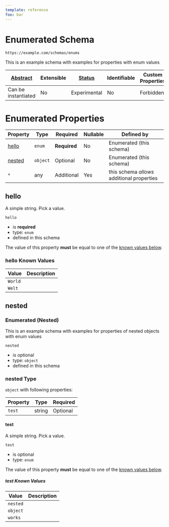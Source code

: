```yaml
---
template: reference
foo: bar
---
```


# Enumerated  Schema

```
https://example.com/schemas/enums
```

This is an example schema with examples for properties with enum values

| [Abstract](../abstract.md) | Extensible | [Status](../status.md) | Identifiable | Custom Properties | Additional Properties | Defined In |
|----------------------------|------------|------------------------|--------------|-------------------|-----------------------|------------|
| Can be instantiated | No | Experimental | No | Forbidden | Permitted | [enums.schema.json](enums.schema.json) |

# Enumerated  Properties

| Property | Type | Required | Nullable | Defined by |
|----------|------|----------|----------|------------|
| [hello](#hello) | `enum` | **Required**  | No | Enumerated  (this schema) |
| [nested](#nested) | `object` | Optional  | No | Enumerated  (this schema) |
| `*` | any | Additional | Yes | this schema *allows* additional properties |

## hello


A simple string. Pick a value.

`hello`

* is **required**
* type: `enum`
* defined in this schema

The value of this property **must** be equal to one of the [known values below](#hello-known-values).

### hello Known Values
| Value | Description |
|-------|-------------|
| `World` |  |
| `Welt` |  |




## nested

### Enumerated (Nested)


This is an example schema with examples for properties of nested objects with enum values

`nested`

* is optional
* type: `object`
* defined in this schema

### nested Type


`object` with following properties:


| Property | Type | Required |
|----------|------|----------|
| `test`| string | Optional |



#### test

    
A simple string. Pick a value.

`test`

* is optional
* type: `enum`

The value of this property **must** be equal to one of the [known values below](#nested-known-values).

##### test Known Values
| Value | Description |
|-------|-------------|
| `nested` |  |
| `object` |  |
| `works` |  |








